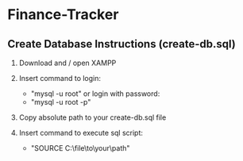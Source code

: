 # Finance-Tracker

## Create Database Instructions (create-db.sql)

1. Download and / open XAMPP

2. Insert command to login:
   - "mysql -u root"
or login with password:
   - "mysql -u root -p"

3. Copy absolute path to your create-db.sql file

4. Insert command to execute sql script:
   - "SOURCE C:\file\to\your\path"
